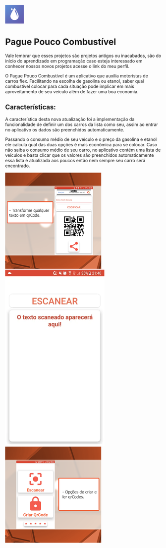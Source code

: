 ![]( https://github.com/Silva-Tech-Souza/Android-app-Consumo-de-Combustivel/blob/main/logo_pgpouco%20(1).png)
# Pague Pouco Combustível

Vale lembrar que esses projetos são projetos antigos ou inacabados, são do início do aprendizado em programação caso esteja interessado em conhecer nossos novos projetos acesse o link do meu perfil. 

O Pague Pouco Combustível é um aplicativo que auxilia motoristas de carros flex. Facilitando na escolha de gasolina ou etanol, saber qual combustível colocar para cada situação pode implicar em mais aproveitamento de seu veículo além de fazer uma boa economia.

<h2>Características:<br></h2>

A característica desta nova atualização foi a implementação da funcionalidade de definir um dos carros da lista como seu, assim ao entrar no aplicativo os dados são preenchidos automaticamente.

Passando o consumo médio de seu veículo e o preço da gasolina e etanol ele calcula qual das duas opções é mais econômica para se colocar. Caso não saiba o consumo médio de seu carro, no aplicativo contém uma lista de veículos e basta clicar que os valores são preenchidos automaticamente essa lista é atualizada aos poucos então nem sempre seu carro será encontrado.

![]( https://raw.githubusercontent.com/Silva-Tech-Souza/Android-app-QrCode/main/unnamed%20(1).webp) 
![]( https://raw.githubusercontent.com/Silva-Tech-Souza/Android-app-QrCode/main/unnamed%20(2).webp)
![]( https://raw.githubusercontent.com/Silva-Tech-Souza/Android-app-QrCode/main/unnamed.webp)
